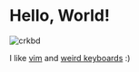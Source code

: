 # Hello, World!

![crkbd](https://i.imgur.com/dqvNCL3.gif)

I like [vim](https://github.com/elvisoliveira/.vimrc) and [weird keyboards](https://github.com/elvisoliveira/neoncorneghost) :)

<!--
1337
-->
